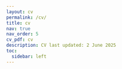 ```yaml
---
layout: cv
permalink: /cv/
title: cv
nav: true
nav_order: 5
cv_pdf: cv
description: CV last updated: 2 June 2025
toc:
  sidebar: left
---
```


